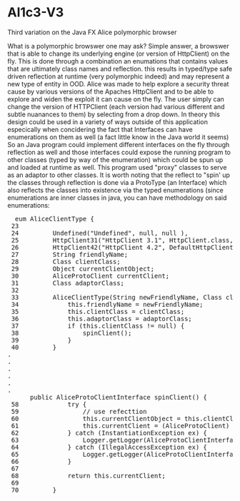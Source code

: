 # Al1c3-V3
Third variation on the Java FX Alice polymorphic browser

What is a polymorphic browswer one may ask? Simple answer, a browswer that is able to change its underlying engine (or version
of HttpClient) on the fly. This is done through a combination an enumations that contains values that are ultimately class names
and reflection. this results in typed/type safe driven reflection at runtime (very polymorphic indeed) and may represent a new 
type of entity in OOD. Alice was made to help explore a security threat cause by various versions of the Apaches HttpClient
and to be able to explore and widen the exploit it can cause on the fly. The user simply can change the version of HTTPClient 
(each version had various different and subtle nuanances to them) by selecting from a drop down. In theory this design could be 
used in a variety of ways outside of this application especically when concidering the fact that Interfaces can have enumerations 
on them as well (a fact little know in the Java world it seems) So an Java program could implement different interfaces on the fly 
through reflection as well and those interfaces could expose the running program to other classes (typed by way of the enumeration)
which could be spun up and loaded at runtime as well. This program used "proxy" classes to serve as an adaptor to other classes. 
It is worth noting that the reflect to "spin' up the classes through reflection is done via a ProtoType (an Interface) which 
also reflects the classes into existence via the typed enumerations (since enumerations are inner classes in java, you can have
methodology on said enumerations: 

<pre>
  eum AliceClientType {
 23 
 24         Undefined("Undefined", null, null ),
 25         HttpClient31("HttpClient 3.1", HttpClient.class, AliceProtoClient31.class ),
 26         HttpClient42("HttpClient 4.2", DefaultHttpClient.class, AliceProtoClient42.class );
 27         String friendlyName;
 28         Class clientClass;
 29         Object currentClientObject;
 30         AliceProtoClient currentClient;
 31         Class adaptorClass;
 32 
 33         AliceClientType(String newFriendlyName, Class clientClass, Class adaptorClass ) {
 34             this.friendlyName = newFriendlyName;
 35             this.clientClass = clientClass;
 36             this.adaptorClass = adaptorClass;
 37             if (this.clientClass != null) {
 38                 spinClient();
 39             }
 40         }
.
.
.
.
.
.
      public AliceProtoClientInterface spinClient() {
 58             try {
 59                 // use refecttion
 60                 this.currentClientObject = this.clientClass.newInstance();
 61                 this.currentClient = (AliceProtoClient) this.adaptorClass.newInstance();
 62             } catch (InstantiationException ex) {
 63                 Logger.getLogger(AliceProtoClientInterface.class.getName()).log(Level.SEVERE, null, ex);
 64             } catch (IllegalAccessException ex) {
 65                 Logger.getLogger(AliceProtoClientInterface.class.getName()).log(Level.SEVERE, null, ex);
 66             }
 67             
 68             return this.currentClient;
 69             
 70         }
 </pre>
 
 
 
